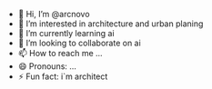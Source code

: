 - 👋 Hi, I’m @arcnovo
- 👀 I’m interested in architecture and urban planing
- 🌱 I’m currently learning ai
- 💞️ I’m looking to collaborate on ai
- 📫 How to reach me ...
- 😄 Pronouns: ...
- ⚡ Fun fact: i`m architect

<!---
arcnovo/arcnovo is a ✨ special ✨ repository because its `README.md` (this file) appears on your GitHub profile.
You can click the Preview link to take a look at your changes.
--->
